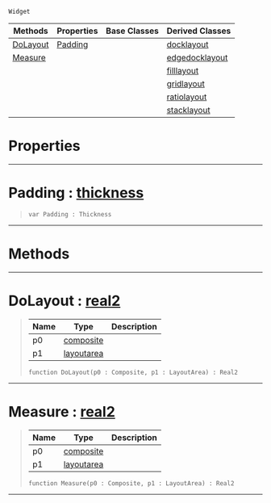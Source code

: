  `Widget`

|Methods|Properties|Base Classes|Derived Classes|
|---|---|---|---|
|[ DoLayout](https://github.com/dragonCASTjosh/PlasmaDocs/blob/master/code_reference/class_reference/layout.markdown#dolayout-plasma-engine-doc)|[ Padding](https://github.com/dragonCASTjosh/PlasmaDocs/blob/master/code_reference/class_reference/layout.markdown#padding-plasma-engine-docu)| |[docklayout](https://github.com/dragonCASTjosh/PlasmaDocs/blob/master/code_reference/class_reference/docklayout.markdown)|
|[ Measure](https://github.com/dragonCASTjosh/PlasmaDocs/blob/master/code_reference/class_reference/layout.markdown#measure-plasma-engine-docu)| | |[edgedocklayout](https://github.com/dragonCASTjosh/PlasmaDocs/blob/master/code_reference/class_reference/edgedocklayout.markdown)|
| | | |[filllayout](https://github.com/dragonCASTjosh/PlasmaDocs/blob/master/code_reference/class_reference/filllayout.markdown)|
| | | |[gridlayout](https://github.com/dragonCASTjosh/PlasmaDocs/blob/master/code_reference/class_reference/gridlayout.markdown)|
| | | |[ratiolayout](https://github.com/dragonCASTjosh/PlasmaDocs/blob/master/code_reference/class_reference/ratiolayout.markdown)|
| | | |[stacklayout](https://github.com/dragonCASTjosh/PlasmaDocs/blob/master/code_reference/class_reference/stacklayout.markdown)|


 #  Properties


---  
 #  Padding : [thickness](https://github.com/dragonCASTjosh/PlasmaDocs/blob/master/code_reference/class_reference/thickness.markdown)

> 
> ``` lang=cpp, name=Lightning
> var Padding : Thickness


---  
 #  Methods


---  
 #  DoLayout : [real2](https://github.com/dragonCASTjosh/PlasmaDocs/blob/master/code_reference/lightning_base_types/real2.markdown)

> 
> |Name|Type|Description|
> |---|---|---|
> |p0|[composite](https://github.com/dragonCASTjosh/PlasmaDocs/blob/master/code_reference/class_reference/composite.markdown)| |
> |p1|[layoutarea](https://github.com/dragonCASTjosh/PlasmaDocs/blob/master/code_reference/class_reference/layoutarea.markdown)| |
> ``` lang=cpp, name=Lightning
> function DoLayout(p0 : Composite, p1 : LayoutArea) : Real2
> ``` 


---  
 #  Measure : [real2](https://github.com/dragonCASTjosh/PlasmaDocs/blob/master/code_reference/lightning_base_types/real2.markdown)

> 
> |Name|Type|Description|
> |---|---|---|
> |p0|[composite](https://github.com/dragonCASTjosh/PlasmaDocs/blob/master/code_reference/class_reference/composite.markdown)| |
> |p1|[layoutarea](https://github.com/dragonCASTjosh/PlasmaDocs/blob/master/code_reference/class_reference/layoutarea.markdown)| |
> ``` lang=cpp, name=Lightning
> function Measure(p0 : Composite, p1 : LayoutArea) : Real2
> ``` 


---  
 

 